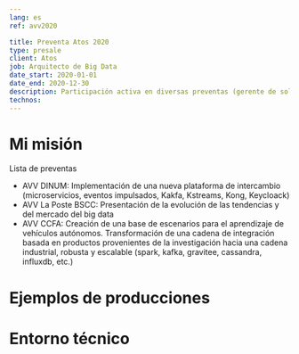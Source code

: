 ```yaml
---
lang: es
ref: avv2020

title: Preventa Atos 2020
type: presale
client: Atos
job: Arquitecto de Big Data 
date_start: 2020-01-01
date_end: 2020-12-30
description: Participación activa en diversas preventas (gerente de soluciones)
technos:
---
```

# Mi misión

Lista de preventas
- AVV DINUM: Implementación de una nueva plataforma de intercambio (microservicios, eventos impulsados, Kakfa, Kstreams, Kong, Keycloack) 
- AVV La Poste BSCC: Presentación de la evolución de las tendencias y del mercado del big data
- AVV CCFA: Creación de una base de escenarios para el aprendizaje de vehículos autónomos. Transformación de una cadena de integración basada en productos provenientes de la investigación hacia una cadena industrial, robusta y escalable (spark, kafka, gravitee, cassandra, influxdb, etc.)

# Ejemplos de producciones

# Entorno técnico